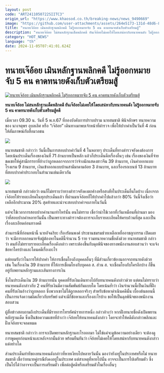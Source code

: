 ```yaml
---
layout: post
code: "ART2411050722SIITC3"
origin_url: "https://www.khaosod.co.th/breaking-news/news_9490669"
image: "https://github.com/user-attachments/assets/264e5173-131d-48d6-839e-802193156eb6"
title: "ทนายเจ๊อ้อย เมินหลักฐานพลิกคดี ไม่รู้ออกหมายจับ 5 คน คาดทนายดังเก็บตัวเตรียมสู้"
description: "ทนายเจ๊อ้อย ไม่สนหลักฐานเด็ดพลิกคดี ยันเจ๊อ้อยไม่เคยให้โดยเสน่หากับทนายคนดัง ไม่รู้ออกหมายจับ 5 คน คาดทนายดังเก็บตัวเตรียมสู้คดี"
category: "HOT_NEWS"
language: "th"
date: 2024-11-05T07:41:01.624Z
---
```


# ทนายเจ๊อ้อย เมินหลักฐานพลิกคดี ไม่รู้ออกหมายจับ 5 คน คาดทนายดังเก็บตัวเตรียมสู้

[![ทนายเจ๊อ้อย เมินหลักฐานพลิกคดี ไม่รู้ออกหมายจับ 5 คน คาดทนายดังเก็บตัวเตรียมสู้](https://www.khaosod.co.th/wpapp/uploads/2024/11/lawer.jpg "ทนายเจ๊อ้อย เมินหลักฐานพลิกคดี ไม่รู้ออกหมายจับ 5 คน คาดทนายดังเก็บตัวเตรียมสู้")](https://www.khaosod.co.th/wpapp/uploads/2024/11/lawer.jpg)

**ทนายเจ๊อ้อย ไม่สนหลักฐานเด็ดพลิกคดี ยันเจ๊อ้อยไม่เคยให้โดยเสน่หากับทนายคนดัง ไม่รู้ออกหมายจับ 5 คน คาดทนายดังเก็บตัวเตรียมสู้คดี**

เมื่อเวลา 09.30 น. วันที่ 5 พ.ย.67 ที่กองบังคับการปราบปราม นายสมชาติ พินิจอักษร ทนายความของ นางจตุพร อุบลเลิศ หรือ “เจ๊อ้อย” เดินทางมาพบเจ้าหน้าที่ตำรวจ เพื่อให้ปากคำเป็นวันที่ 4 ก่อนให้สัมภาษณ์กับสื่อมวลชน

[![](https://www.khaosod.co.th/wpapp/uploads/2024/11/Screenshot-2024-11-05-112427-696x418.jpg)](https://www.khaosod.co.th/wpapp/uploads/2024/11/Screenshot-2024-11-05-112427.jpg)

ทนายสมชาติ กล่าวว่า วันนี้เป็นการสอบปากคำวันที่ 4 ในหลายๆ ประเด็นที่ทางตำรวจยังคงต้องการ โดยเน้นประเด็นเรื่องของเงินที่ 71 ล้านบาทเป็นหลัก แล้วก็ประเด็นคือเรื่องอื่นๆ เช่น เรื่องของเงินที่จ่ายชดเชยให้คู่สามีภรรยาที่อ้างว่าถูกหลอกจากการว่าจ้างนักแสดงชาวจีน 39 ล้านบาท, เงินค่าออกแบบโรงแรม 9 ล้านบาท, เงินเข้าออกแบบบ้านสามีมาดามอ้อย 3 ล้านบาท, และเรื่องรถเบนซ์ 13 ล้านบาท ที่สอบปากคำประกอบในสำนวนเช่นเดียวกัน

[![](https://www.khaosod.co.th/wpapp/uploads/2024/11/S__15229198-696x392.jpg)](https://www.khaosod.co.th/wpapp/uploads/2024/11/S__15229198.jpg)

นายสมชาติ กล่าวต่อว่า ตนก็ไม่ทราบว่าทางตำรวจยังคงตกค้างหรือสงสัยในประเด็นอื่นใดบ้าง เนื่องจากเจ๊อ้อยให้รายละเอียดในทุกประเด็นแล้ว ที่ผ่านมาเจ๊อ้อยก็ให้ปากคำไปแล้วกว่า 80% วันนี้จึงเชื่อว่าเหลืออีกประมาณ 20% สุดท้ายและน่าจะสอบปากคำจบภายในวันนี้



แต่จะใช้เวลาการสอบปากคำนานเท่าไหร่นั้น ตนไม่ทราบ เชื่อว่าน่าใช้เวลาทั้งวันเหมือนที่ผ่านมา มองว่าที่สอบปากคำหลายวันนั้น เป็นเพราะทางตำรวจต้องการจะเก็บรายละเอียดให้ครบถ้วนที่สุด และเป็นเรื่องละเอียดอ่อนทางคดี

ส่วนกรณีที่ก่อนหน้านี้ นายอัจฉริยะ เรืองรัตนพงศ์ ประธานชมรมช่วยเหลือเหยื่ออาชญากรรม เปิดเผยว่า จะมีการออกหมายจับผู้ต้องหาในคดีนี้จำนวน 5 ราย รวมทนายความชื่อดังด้วย ทนายสมชาติ กล่าวว่า ตนยังไม่ทราบรายละเอียดเรื่องดังกล่าว เพราะต้องขึ้นกับดุลพินิจของทางพนักงานสอบสวนว่า จะแจ้งข้อหาใครบ้างและโดนคดีเรื่องอะไร

แต่ยอมรับว่าในการให้ปากคำ ให้การเชื่อมโยงถึงบุคคลอื่นๆ ที่มีส่วนเกี่ยวข้องนอกจากทนายดังด้วย เช่น ในเรื่องเงิน 39 ล้านบาท ที่ให้การเชื่อมโยงกับบุคคล ส. ส่วน ส. จะเชื่อมโยงกับใครอีกบ้าง ก็ขึ้นอยู่กับพยานหลักฐานและเส้นทางการเงิน

ซึ่งในประเด็นเงิน 39 ล้านบาทนั้น บุคคลที่รับเงินเดินทางไปกับทนายคนดังกล่าวด้วย แต่ตนไม่ทราบว่า ทนายคนดังกล่าวกับ 2 คนที่รับเงินมีความสัมพันธ์กันแบบใด โดยเน้นย้ำว่า เงินจำนวนนี้เป็นเงินที่ฝั่งคนที่รับเงินอ้างว่าถูกหลอก ซึ่งพวกเขาไม่ได้ถูกหลอกจริงๆ สำหรับข้อหาดำเนินคดีนั้น เบื้องต้นตอนนี้เป็นการแจ้งความผิดเกี่ยวกับทรัพย์ แต่จะมีกี่ข้อหาและเรื่องอะไรบ้าง ขอให้เป็นดุลพินิจของพนักงานสอบสวน

ผู้สื่อข่าวสอบถามถึงประเด็นที่มีรายการโทรทัศน์รายการหนึ่ง กล่าวอ้างว่า หากฝั่งทนายชื่อดังเปิดพยานหลักฐานเด็ด ซึ่งเป็นข้อความแชทที่อ้างว่า เจ๊อ้อยให้ทนายคนดังกล่าว โดยจะทำให้คดีดังกล่าวพลิกและฝั่งเจ๊อ้อยจะจอดหมด

ทนายสมชาติ กล่าวว่า การจะเปิดพยานหลักฐานอะไรออกมา ไม่ใช่แค่จะดูข้อความอย่างเดียว จะต้องดูการพูดคุยก่อนหน้าและหลังจากนั้นด้วย พร้อมยืนยันว่า เจ๊อ้อยไม่เคยให้โดยเสน่หากับทนายคนดังกล่าว แต่อย่างใด

ส่วนประเด็นท่าทีของทนายคนดังกล่าวที่หายเงียบไปหลายวันนั้น มองว่ายังอยู่ในประเทศหรือไม่ ทนายสมชาติ เชื่อว่าทนายคู่กรณียังคงอยู่ในประเทศ แต่สาเหตุที่หายไปนั้น อาจจะเป็นการไปเตรียมตัว ซึ่งเป็นไปได้ว่าอาจจะเป็นการเตรียมตัว เพื่อต่อสู้คดีหรือเตรียมตัวในเรื่องอื่นๆ